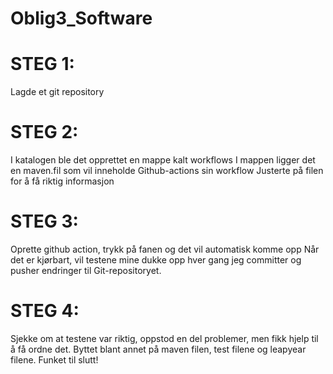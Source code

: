 # Oblig3_Software
# STEG 1: 
Lagde et git repository 

# STEG 2: 
I katalogen ble det opprettet en mappe kalt workflows 
I mappen ligger det en maven.fil som vil inneholde Github-actions sin workflow
Justerte på filen for å få riktig informasjon

# STEG 3:
Oprette github action, trykk på fanen og det vil automatisk komme opp 
Når det er kjørbart, vil testene mine dukke opp hver gang jeg committer og pusher endringer til Git-repositoryet. 

# STEG 4: 
Sjekke om at testene var riktig, oppstod en del problemer, men fikk hjelp til å få ordne det. 
Byttet blant annet på maven filen, test filene og leapyear filene. 
Funket til slutt! 
